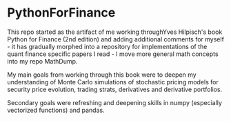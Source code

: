 # PythonForFinance

This repo started as the artifact of me working throughYves Hilpisch's book Python for Finance (2nd edition)
and adding additional comments for myself - it has gradually morphed into a repository for implementations of the quant finance specific papers I read - I move more general math concepts into my repo MathDump.

My main goals from working through this book were to deepen my understanding of Monte Carlo simulations of stochastic
pricing models for security price evolution, trading strats, derivatives and derivative portfolios.

Secondary goals were refreshing and deepening skills in numpy (especially vectorized functions) and pandas.
